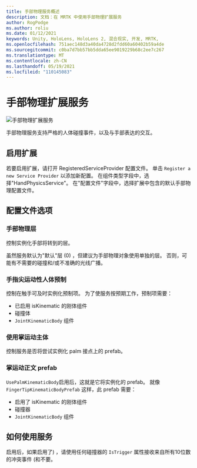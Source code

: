 ```yaml
---
title: 手部物理服务概述
description: 文档：在 MRTK 中使用手部物理扩展服务
author: RogPodge
ms.author: roliu
ms.date: 01/12/2021
keywords: Unity, HoloLens, HoloLens 2, 混合现实, 开发, MRTK,
ms.openlocfilehash: 751aec148d3a40da4728d2fdd60a60402b59a4de
ms.sourcegitcommit: c0ba7d7bb57bb5dda65ee9019229b68c2ee7c267
ms.translationtype: MT
ms.contentlocale: zh-CN
ms.lasthandoff: 05/19/2021
ms.locfileid: "110145083"
---
```

# <a name="hand-physics-extension-service"></a>手部物理扩展服务

![手部物理扩展服务](../images/hand-physics/MRTK_UX_HandPhysics_Main.jpg)

手部物理服务支持严格的人体碰撞事件，以及与手部表达的交互。

## <a name="enabling-the-extension"></a>启用扩展

若要启用扩展，请打开 RegisteredServiceProvider 配置文件。 单击 `Register a new Service Provider` 以添加新配置。 在组件类型字段中，选择"HandPhysicsService"。 在"配置文件"字段中，选择扩展中包含的默认手部物理配置文件。

## <a name="profile-options"></a>配置文件选项

### <a name="hand-physics-layer"></a>手部物理层

控制实例化手部将转到的层。

虽然服务默认为"默认"层 (0) ，但建议为手部物理对象使用单独的层。 否则，可能有不需要的碰撞和/或不准确的光线广播。

### <a name="finger-tip-kinematic-body-prefab"></a>手指尖运动性人体预制

控制在触手可及时实例化预制项。 为了使服务按预期工作，预制项需要：

- 已启用 isKinematic 的刚体组件
- 碰撞体
- `JointKinematicBody` 组件

### <a name="use-palm-kinematic-body"></a>使用掌运动主体

控制服务是否将尝试实例化 palm 接点上的 prefab。

### <a name="palm-kinematic-body-prefab"></a>掌运动正文 prefab

`UsePalmKinematicBody`启用后，这就是它将实例化的 prefab。 就像 `FingerTipKinematicBodyPrefab` 这样，此 prefab 需要：

- 启用了 isKinematic 的刚体组件
- 碰撞器
- `JointKinematicBody` 组件

## <a name="how-to-use-the-service"></a>如何使用服务

启用后，如果启用了) ，请使用任何碰撞器的 `IsTrigger` 属性接收来自所有10位数的冲突事件 (和不要。
